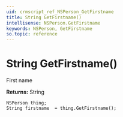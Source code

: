 ```yaml
---
uid: crmscript_ref_NSPerson_GetFirstname
title: String GetFirstname()
intellisense: NSPerson.GetFirstname
keywords: NSPerson, GetFirstname
so.topic: reference
---
```


# String GetFirstname()

First name

**Returns:** String

```crmscript
NSPerson thing;
String firstname  = thing.GetFirstname();
```

